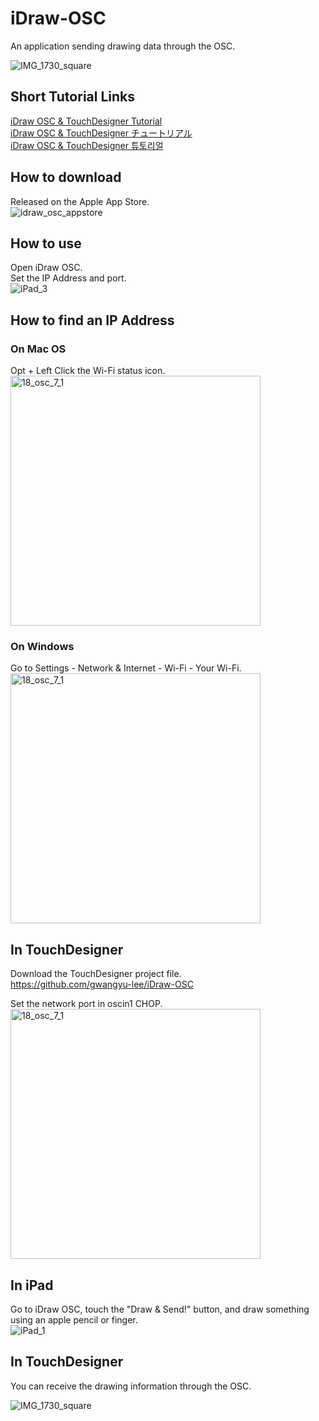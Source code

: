 # iDraw-OSC
An application sending drawing data through the OSC.    

![IMG_1730_square](https://github.com/gwangyu-lee/iDraw-OSC/assets/79373845/df82c809-25e9-41b5-8211-2b6c19bc567d)

## Short Tutorial Links    
<a href="https://www.gwangyulee.com/p/idraw-osc-tutorial-eng.html" target="_blank">iDraw OSC & TouchDesigner Tutorial</a>    
<a href="https://www.gwangyulee.com/p/idraw-osc-tutorial-jpn.html" target="_blank">iDraw OSC & TouchDesigner チュートリアル</a>    
<a href="https://www.gwangyulee.com/p/idraw-osc-tutorial-kor.html" target="_blank">iDraw OSC & TouchDesigner 튜토리얼</a>    

## How to download
Released on the Apple App Store.    
![idraw_osc_appstore](https://github.com/gwangyu-lee/iDraw-OSC/assets/79373845/1a991d44-447c-45e1-a8f5-b4aa920d3b51)

## How to use    
Open iDraw OSC.    
Set the IP Address and port.    
![iPad_3](https://github.com/gwangyu-lee/iDraw-OSC/assets/79373845/d9f5f662-6726-4c43-a313-d178bee266cc)

## How to find an IP Address    
### On Mac OS    
Opt + Left Click the Wi-Fi status icon.    
<img width="400" alt="18_osc_7_1" src="https://user-images.githubusercontent.com/79373845/233689027-588c6a88-bda2-42af-9b21-21c81897f189.png">

### On Windows    
Go to Settings - Network & Internet - Wi-Fi - Your Wi-Fi.    
<img width="400" alt="18_osc_7_1" src="https://user-images.githubusercontent.com/79373845/233689314-df5288c2-8130-4ba0-b66b-635e0638d6ff.png">

## In TouchDesigner   
Download the TouchDesigner project file.    
https://github.com/gwangyu-lee/iDraw-OSC

Set the network port in oscin1 CHOP.    
<img width="400" alt="18_osc_7_1" src="https://user-images.githubusercontent.com/79373845/233689536-787a1c83-f066-4a58-b62c-ca5bd738072e.png">

## In iPad   
Go to iDraw OSC, touch the "Draw & Send!" button, and draw something using an apple pencil or finger.    
![iPad_1](https://github.com/gwangyu-lee/iDraw-OSC/assets/79373845/57964165-5fb7-4c6d-9c18-31ed08dfefb2)

## In TouchDesigner
You can receive the drawing information through the OSC.   

![IMG_1730_square](https://github.com/gwangyu-lee/iDraw-OSC/assets/79373845/0b4d8c5e-38d3-4690-bf39-99fb5c842af5)
